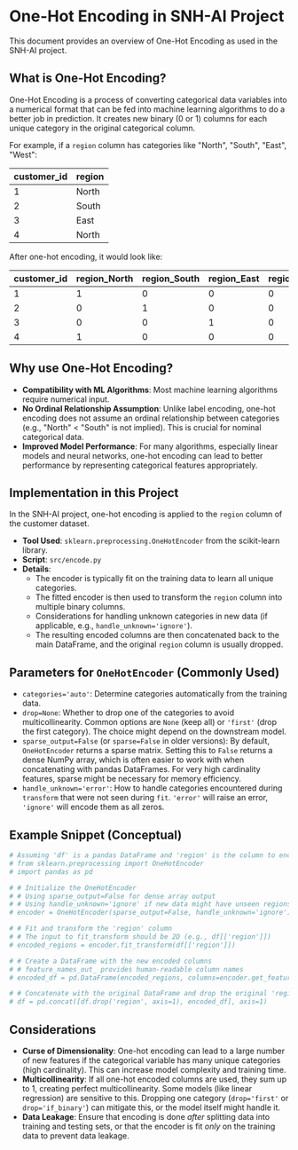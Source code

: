 # One-Hot Encoding in SNH-AI Project

This document provides an overview of One-Hot Encoding as used in the SNH-AI project.

## What is One-Hot Encoding?

One-Hot Encoding is a process of converting categorical data variables into a numerical format that can be fed into machine learning algorithms to do a better job in prediction. It creates new binary (0 or 1) columns for each unique category in the original categorical column.

For example, if a `region` column has categories like "North", "South", "East", "West":

| customer_id | region |
|-------------|--------|
| 1           | North  |
| 2           | South  |
| 3           | East   |
| 4           | North  |

After one-hot encoding, it would look like:

| customer_id | region_North | region_South | region_East | region_West |
|-------------|--------------|--------------|-------------|-------------|
| 1           | 1            | 0            | 0           | 0           |
| 2           | 0            | 1            | 0           | 0           |
| 3           | 0            | 0            | 1           | 0           |
| 4           | 1            | 0            | 0           | 0           |

## Why use One-Hot Encoding?

*   **Compatibility with ML Algorithms**: Most machine learning algorithms require numerical input.
*   **No Ordinal Relationship Assumption**: Unlike label encoding, one-hot encoding does not assume an ordinal relationship between categories (e.g., "North" < "South" is not implied). This is crucial for nominal categorical data.
*   **Improved Model Performance**: For many algorithms, especially linear models and neural networks, one-hot encoding can lead to better performance by representing categorical features appropriately.

## Implementation in this Project

In the SNH-AI project, one-hot encoding is applied to the `region` column of the customer dataset.

*   **Tool Used**: `sklearn.preprocessing.OneHotEncoder` from the scikit-learn library.
*   **Script**: `src/encode.py`
*   **Details**:
    *   The encoder is typically fit on the training data to learn all unique categories.
    *   The fitted encoder is then used to transform the `region` column into multiple binary columns.
    *   Considerations for handling unknown categories in new data (if applicable, e.g., `handle_unknown='ignore'`).
    *   The resulting encoded columns are then concatenated back to the main DataFrame, and the original `region` column is usually dropped.

## Parameters for `OneHotEncoder` (Commonly Used)

*   `categories='auto'`: Determine categories automatically from the training data.
*   `drop=None`: Whether to drop one of the categories to avoid multicollinearity. Common options are `None` (keep all) or `'first'` (drop the first category). The choice might depend on the downstream model.
*   `sparse_output=False` (or `sparse=False` in older versions): By default, `OneHotEncoder` returns a sparse matrix. Setting this to `False` returns a dense NumPy array, which is often easier to work with when concatenating with pandas DataFrames. For very high cardinality features, sparse might be necessary for memory efficiency.
*   `handle_unknown='error'`: How to handle categories encountered during `transform` that were not seen during `fit`. `'error'` will raise an error, `'ignore'` will encode them as all zeros.

## Example Snippet (Conceptual)

```python
# Assuming 'df' is a pandas DataFrame and 'region' is the column to encode
# from sklearn.preprocessing import OneHotEncoder
# import pandas as pd

# # Initialize the OneHotEncoder
# # Using sparse_output=False for dense array output
# # Using handle_unknown='ignore' if new data might have unseen regions
# encoder = OneHotEncoder(sparse_output=False, handle_unknown='ignore')

# # Fit and transform the 'region' column
# # The input to fit_transform should be 2D (e.g., df[['region']])
# encoded_regions = encoder.fit_transform(df[['region']])

# # Create a DataFrame with the new encoded columns
# # feature_names_out_ provides human-readable column names
# encoded_df = pd.DataFrame(encoded_regions, columns=encoder.get_feature_names_out(['region']))

# # Concatenate with the original DataFrame and drop the original 'region' column
# df = pd.concat([df.drop('region', axis=1), encoded_df], axis=1)
```

## Considerations

*   **Curse of Dimensionality**: One-hot encoding can lead to a large number of new features if the categorical variable has many unique categories (high cardinality). This can increase model complexity and training time.
*   **Multicollinearity**: If all one-hot encoded columns are used, they sum up to 1, creating perfect multicollinearity. Some models (like linear regression) are sensitive to this. Dropping one category (`drop='first'` or `drop='if_binary'`) can mitigate this, or the model itself might handle it.
*   **Data Leakage**: Ensure that encoding is done *after* splitting data into training and testing sets, or that the encoder is fit *only* on the training data to prevent data leakage.